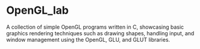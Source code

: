 # OpenGL_lab
A collection of simple OpenGL programs written in C, showcasing basic graphics rendering techniques such as drawing shapes, handling input, and window management using the OpenGL, GLU, and GLUT libraries.
